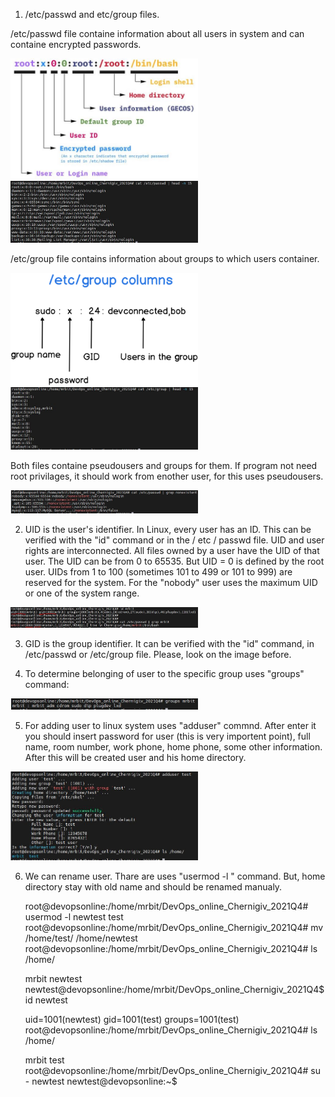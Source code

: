 1. /etc/passwd and etc/group files.

/etc/passwd file containe information about all users in system and can containe encrypted passwords.

<img src="https://github.com/SDenisko/DevOps_online_Chernigiv_2021Q4/blob/e52d3f8c32f9c120ac1e2b2c49b744b418bc82a3/task5.2/images/passwd.JPG" width="300">

<img src="https://github.com/SDenisko/DevOps_online_Chernigiv_2021Q4/blob/e52d3f8c32f9c120ac1e2b2c49b744b418bc82a3/task5.2/images/passwd_list.JPG" width="300">

/etc/group file contains information about groups to which users container.

<img src="https://github.com/SDenisko/DevOps_online_Chernigiv_2021Q4/blob/e52d3f8c32f9c120ac1e2b2c49b744b418bc82a3/task5.2/images/group_inf.jpg" width="300">

<img src="https://github.com/SDenisko/DevOps_online_Chernigiv_2021Q4/blob/e52d3f8c32f9c120ac1e2b2c49b744b418bc82a3/task5.2/images/group_list.JPG" width="300">

Both files containe pseudousers and groups for them. If program not need root privilages, it should work from enother user, for this uses pseudousers. 

<img src="https://github.com/SDenisko/DevOps_online_Chernigiv_2021Q4/blob/e52d3f8c32f9c120ac1e2b2c49b744b418bc82a3/task5.2/images/pseudousers.JPG" width="300">

2. UID is the user's identifier. In Linux, every user has an ID. This can be verified with the "id" command or in the / etc / passwd file. UID and user rights are interconnected. All files owned by a user have the UID of that user. 
The UID can be from 0 to 65535. But UID = 0 is defined by the root user. UIDs from 1 to 100 (sometimes 101 to 499 or 101 to 999) are reserved for the system. For the "nobody" user uses the maximum UID or one of the system range.

<img src="https://github.com/SDenisko/DevOps_online_Chernigiv_2021Q4/blob/e52d3f8c32f9c120ac1e2b2c49b744b418bc82a3/task5.2/images/uid.JPG" width="300">

3. GID is the group identifier. It can be verified  with the "id" command, in /etc/passwd or /etc/group file. Please, look on the image before.

4. To determine belonging of user to the specific group uses "groups" command:

<img src="https://github.com/SDenisko/DevOps_online_Chernigiv_2021Q4/blob/7d998687cf2cc03d53cecc007c542163ac1b7a89/task5.2/images/boloning%20to%20group.JPG" width="300">
 
5. For adding user to linux system uses "adduser" commnd. After enter it you should insert password for user (this is very importent point), full name, room number, work phone, home phone, some other information. After this will be created user and his home directory.   

<img src="https://github.com/SDenisko/DevOps_online_Chernigiv_2021Q4/blob/7d998687cf2cc03d53cecc007c542163ac1b7a89/task5.2/images/adduser.JPG" width="300">

6. We can rename user. Thare are uses "usermod -l <old name> <new name>" command. But, home directory stay with old name and should be renamed manualy.

	root@devopsonline:/home/mrbit/DevOps_online_Chernigiv_2021Q4# usermod -l  newtest test
	root@devopsonline:/home/mrbit/DevOps_online_Chernigiv_2021Q4# mv /home/test/ /home/newtest
	root@devopsonline:/home/mrbit/DevOps_online_Chernigiv_2021Q4# ls /home/

	mrbit  newtest
	newtest@devopsonline:/home/mrbit/DevOps_online_Chernigiv_2021Q4$ id newtest

	uid=1001(newtest) gid=1001(test) groups=1001(test)
	root@devopsonline:/home/mrbit/DevOps_online_Chernigiv_2021Q4# ls /home/

	mrbit  test
	root@devopsonline:/home/mrbit/DevOps_online_Chernigiv_2021Q4# su - newtest
	newtest@devopsonline:~$

